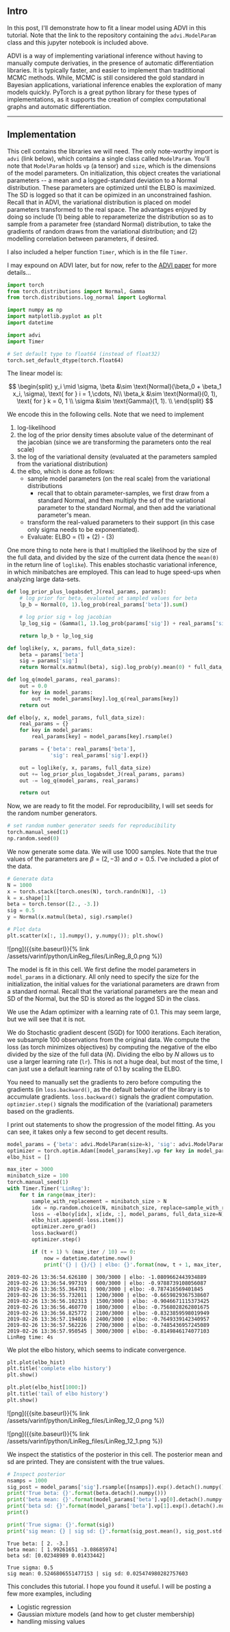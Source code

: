 
## Intro 

In this post, I'll demonstrate how to fit a linear model using ADVI in this tutorial. Note that
the link to the repository containing the `advi.ModelParam` class and this jupyter notebook is
included above.

ADVI is a way of implementing variational inference without having to manually compute derivaties, 
in the presence of automatic differentiation libraries. It is typically faster, and easier to implement
than tradititional MCMC methods. While, MCMC is still considered the gold standard in Bayesian applications,
variational inference enables the exploration of many models quickly. PyTorch is a great python library 
for these types of implementations, as it supports the creation of complex computational graphs and automatic 
differentiation.

***

## Implementation

This cell contains the libraries we will need.
The only note-worthy import is `advi` (link below), which contains a single class called `ModelParam`.
You'll note that `ModelParam` holds `vp` (a tensor) and `size`, which is the dimensions of the model parameters.
On initialization, this object creates the variational parameters -- a mean and a logged-standard deviation to a
Normal distribution. These parameters are optimized until the ELBO is maximized. The SD is logged so that 
it can be opimized in an unconstrained fashion. Recall that in ADVI, the variational distribution is placed 
on model parameters transformed to the real space. The advantages enjoyed by doing so include (1) being able
to reparameterize the distribution so as to sample from a parameter free (standard Normal) distribution, 
to take the gradients of random draws from the variational distribution; and (2) modelling correlation
between parameters, if desired.

I also included a helper function `Timer`, which is in the file `Timer`.

I may expound on ADVI later, but for now, refer to the [ADVI paper](https://arxiv.org/pdf/1603.00788.pdf) for more details...


```python
import torch
from torch.distributions import Normal, Gamma
from torch.distributions.log_normal import LogNormal

import numpy as np
import matplotlib.pyplot as plt
import datetime

import advi
import Timer

# Set default type to float64 (instead of float32)
torch.set_default_dtype(torch.float64)
```

The linear model is:

$$
\begin{split}
y_i \mid \sigma, \beta &\sim \text{Normal}(\beta_0 + \beta_1 x_i, \sigma), \text{ for } i = 1,\cdots, N\\
\beta_k &\sim \text{Normal}(0, 1), \text{ for } k = 0, 1 \\
\sigma &\sim \text{Gamma}(1, 1). \\
\end{split}
$$

We encode this in the following cells. Note that we need to implement

1. log-likelihood
3. the log of the prior density times absolute value of the determinant of the jacobian (since we are transforming the parameters onto the real scale)
2. the log of the variational density (evaluated at the parameters sampled from the variational distribution)
4. the elbo, which is done as follows:
    - sample model parameters (on the real scale) from the variational distributions
        - recall that to obtain parameter-samples, we first draw from a standard Normal, 
          and then multiply the sd of the variational parameter to the standard Normal, 
          and then add the variational parameter's mean.
    - transform the real-valued parameters to their support (in this case only sigma needs to be exponentiated).
    - Evaluate: ELBO = (1) + (2) - (3)

One more thing to note here is that I multiplied the likelihood by the size of the full data, and divided by the size of the
current data (hence the `mean(0)` in the return line of `loglike`). This enables stochastic variational inference, in
which minibatches are employed. This can lead to huge speed-ups when analyzing large data-sets.


```python
def log_prior_plus_logabsdet_J(real_params, params):
    # log prior for beta, evaluated at sampled values for beta
    lp_b = Normal(0, 1).log_prob(real_params['beta']).sum()

    # log prior sig + log jacobian
    lp_log_sig = (Gamma(1, 1).log_prob(params['sig']) + real_params['sig']).sum()

    return lp_b + lp_log_sig

def loglike(y, x, params, full_data_size):
    beta = params['beta']
    sig = params['sig']
    return Normal(x.matmul(beta), sig).log_prob(y).mean(0) * full_data_size

def log_q(model_params, real_params):
    out = 0.0
    for key in model_params:
        out += model_params[key].log_q(real_params[key])
    return out

def elbo(y, x, model_params, full_data_size):
    real_params = {}
    for key in model_params:
        real_params[key] = model_params[key].rsample()

    params = {'beta': real_params['beta'],
              'sig': real_params['sig'].exp()}

    out = loglike(y, x, params, full_data_size)
    out += log_prior_plus_logabsdet_J(real_params, params) 
    out -= log_q(model_params, real_params)

    return out
```

Now, we are ready to fit the model. For reproducibility, I will set seeds for the random number generators.


```python
# set random number generator seeds for reproducibility
torch.manual_seed(1)
np.random.seed(0)
```

We now generate some data. We will use 1000 samples. Note that the true values of the parameters are 
$\beta = (2, -3)$ and $\sigma = 0.5$. I've included a plot of the data.


```python
# Generate data
N = 1000
x = torch.stack([torch.ones(N), torch.randn(N)], -1)
k = x.shape[1]
beta = torch.tensor([2., -3.])
sig = 0.5
y = Normal(x.matmul(beta), sig).rsample()

# Plot data
plt.scatter(x[:, 1].numpy(), y.numpy()); plt.show()
```


![png]({{site.baseurl}}{% link /assets/varinf/python/LinReg_files/LinReg_8_0.png %})


The model is fit in this cell. We first define the model parameters in `model_params` in a dictionary.
All only need to specify the size for the initialization, the initial values for the variational parameters are drawn from a standard normal.
Recall that the variational parameters are the mean and SD of the Normal, but the SD is stored as the logged SD in the class.

We use the Adam optimizer with a learning rate of 0.1. This may seem large, but we will see that it is not.

We do Stochastic gradient descent (SGD) for 1000 iterations. Each iteration, we subsample 100 observations from the original data.
We compute the loss (as torch minimizes objectives) by computing the negative of the elbo divided by the size of the full data ($N$).
Dividing the elbo by $N$ allows us to use a larger learning rate (`lr`). This is not a huge deal, but most of the time, I can
just use a default learning rate of 0.1 by scaling the ELBO.

You need to manually set the gradients to zero before computing the gradients (in `loss.backward()`, as the default behavior 
of the library is to accumulate gradients. `loss.backward()` signals the gradient computation. `optimzier.step()` signals
the modification of the (variational) parameters based on the gradients.

I print out statements to show the progression of the model fitting. As you can see, it takes only a few second to get decent results.


```python
model_params = {'beta': advi.ModelParam(size=k), 'sig': advi.ModelParam(size=1)}
optimizer = torch.optim.Adam([model_params[key].vp for key in model_params], lr=.1)
elbo_hist = []

max_iter = 3000
minibatch_size = 100
torch.manual_seed(1)
with Timer.Timer('LinReg'):
    for t in range(max_iter):
        sample_with_replacement = minibatch_size > N
        idx = np.random.choice(N, minibatch_size, replace=sample_with_replacement)
        loss = -elbo(y[idx], x[idx, :], model_params, full_data_size=N) / N
        elbo_hist.append(-loss.item())
        optimizer.zero_grad()
        loss.backward()
        optimizer.step()

        if (t + 1) % (max_iter / 10) == 0:
            now = datetime.datetime.now()
            print('{} | {}/{} | elbo: {}'.format(now, t + 1, max_iter, elbo_hist[-1]))
```

    2019-02-26 13:36:54.626180 | 300/3000 | elbo: -1.0809662443934889
    2019-02-26 13:36:54.997319 | 600/3000 | elbo: -0.9788739108056087
    2019-02-26 13:36:55.364701 | 900/3000 | elbo: -0.787416569401845
    2019-02-26 13:36:55.732011 | 1200/3000 | elbo: -0.6659829367538607
    2019-02-26 13:36:56.102313 | 1500/3000 | elbo: -0.9046671115373425
    2019-02-26 13:36:56.460770 | 1800/3000 | elbo: -0.7568028262801675
    2019-02-26 13:36:56.825772 | 2100/3000 | elbo: -0.8323859598019949
    2019-02-26 13:36:57.194016 | 2400/3000 | elbo: -0.7649339142340957
    2019-02-26 13:36:57.562226 | 2700/3000 | elbo: -0.7485436957245089
    2019-02-26 13:36:57.950545 | 3000/3000 | elbo: -0.8149846174077103
    LinReg time: 4s


We plot the elbo history, which seems to indicate convergence.


```python
plt.plot(elbo_hist)
plt.title('complete elbo history')
plt.show()

plt.plot(elbo_hist[1000:])
plt.title('tail of elbo history')
plt.show()
```


![png]({{site.baseurl}}{% link /assets/varinf/python/LinReg_files/LinReg_12_0.png %})



![png]({{site.baseurl}}{% link /assets/varinf/python/LinReg_files/LinReg_12_1.png %})


We inspect the statistics of the posterior in this cell.
The posterior mean and sd are printed. They are consistent with the true values.



```python
# Inspect posterior
nsamps = 1000
sig_post = model_params['sig'].rsample([nsamps]).exp().detach().numpy()
print('True beta: {}'.format(beta.detach().numpy()))
print('beta mean: {}'.format(model_params['beta'].vp[0].detach().numpy()))
print('beta sd: {}'.format(model_params['beta'].vp[1].exp().detach().numpy()))
print()

print('True sigma: {}'.format(sig))
print('sig mean: {} | sig sd: {}'.format(sig_post.mean(), sig_post.std()))
```

    True beta: [ 2. -3.]
    beta mean: [ 1.99261651 -3.08685974]
    beta sd: [0.02348989 0.01433442]
    
    True sigma: 0.5
    sig mean: 0.5246806551477153 | sig sd: 0.025474980282757603


This concludes this tutorial. I hope you found it useful. I will be posting a few more examples, including

- Logistic regression
- Gaussian mixture models (and how to get cluster membership)
- handling missing values
